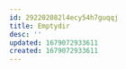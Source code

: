```yaml
---
id: 292202082l4ecy54h7guqqj
title: Emptydir
desc: ''
updated: 1679072933611
created: 1679072933611
---
```

